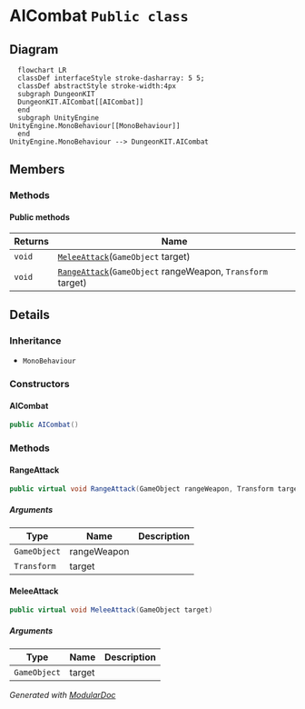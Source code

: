 # AICombat `Public class`

## Diagram
```mermaid
  flowchart LR
  classDef interfaceStyle stroke-dasharray: 5 5;
  classDef abstractStyle stroke-width:4px
  subgraph DungeonKIT
  DungeonKIT.AICombat[[AICombat]]
  end
  subgraph UnityEngine
UnityEngine.MonoBehaviour[[MonoBehaviour]]
  end
UnityEngine.MonoBehaviour --> DungeonKIT.AICombat
```

## Members
### Methods
#### Public  methods
| Returns | Name |
| --- | --- |
| `void` | [`MeleeAttack`](#meleeattack)(`GameObject` target) |
| `void` | [`RangeAttack`](#rangeattack)(`GameObject` rangeWeapon, `Transform` target) |

## Details
### Inheritance
 - `MonoBehaviour`

### Constructors
#### AICombat
```csharp
public AICombat()
```

### Methods
#### RangeAttack
```csharp
public virtual void RangeAttack(GameObject rangeWeapon, Transform target)
```
##### Arguments
| Type | Name | Description |
| --- | --- | --- |
| `GameObject` | rangeWeapon |   |
| `Transform` | target |   |

#### MeleeAttack
```csharp
public virtual void MeleeAttack(GameObject target)
```
##### Arguments
| Type | Name | Description |
| --- | --- | --- |
| `GameObject` | target |   |

*Generated with* [*ModularDoc*](https://github.com/hailstorm75/ModularDoc)
